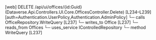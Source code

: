 [web] DELETE /api/ui/offices/{id:Guid}  (Dataverse.Api.Controllers.UI.Core.OfficesController.Delete)  [L234–L239] [auth=Authentication.UserPolicy,Authentication.AdminPolicy]
  └─ calls OfficeRepository.WriteQuery [L237]
  └─ writes_to Office [L237]
    └─ reads_from Offices
  └─ uses_service IControlledRepository<Office>
    └─ method WriteQuery [L237]


